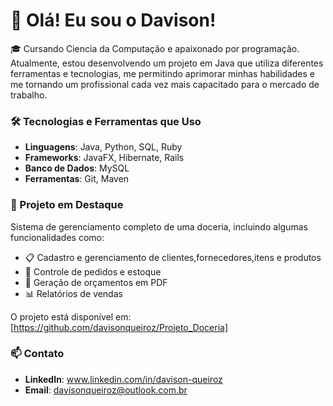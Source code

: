 # 👋 Olá! Eu sou o Davison!

🎓 Cursando Ciencia da Computação e apaixonado por programação. Atualmente, estou desenvolvendo um projeto em Java que utiliza diferentes ferramentas e tecnologias, me permitindo aprimorar minhas habilidades e me tornando um profissional cada vez mais capacitado para o mercado de trabalho.

### 🛠️ Tecnologias e Ferramentas que Uso
- **Linguagens**: Java, Python, SQL, Ruby
- **Frameworks**: JavaFX, Hibernate, Rails
- **Banco de Dados**: MySQL
- **Ferramentas**: Git, Maven

### 📁 Projeto em Destaque
Sistema de gerenciamento completo de uma doceria, incluindo algumas funcionalidades como:
- 📋 Cadastro e gerenciamento de clientes,fornecedores,itens e produtos
- 🛒 Controle de pedidos e estoque
- 📄 Geração de orçamentos em PDF
- 📊 Relatórios de vendas

O projeto está disponível em: [https://github.com/davisonqueiroz/Projeto_Doceria]

### 📫 Contato

- **LinkedIn**: www.linkedin.com/in/davison-queiroz
- **Email**: davisonqueiroz@outlook.com.br
